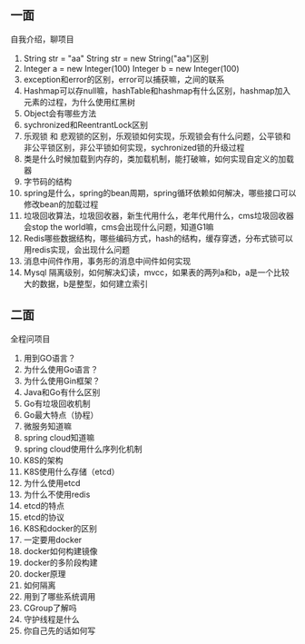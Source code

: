 ## 一面

自我介绍，聊项目

1. String str = "aa"
   String str = new String("aa")区别
2. Integer a = new Integer(100)
   Integer b = new Integer(100)
3. exception和error的区别，error可以捕获嘛，之间的联系
4. Hashmap可以存null嘛，hashTable和hashmap有什么区别，hashmap加入元素的过程，为什么使用红黑树
5. Object会有哪些方法
6. sychronized和ReentrantLock区别
7. 乐观锁 和 悲观锁的区别，乐观锁如何实现，乐观锁会有什么问题，公平锁和非公平锁区别，非公平锁如何实现，sychronized锁的升级过程
8. 类是什么时候加载到内存的，类加载机制，能打破嘛，如何实现自定义的加载器
9. 字节码的结构
10. spring是什么，spring的bean周期，spring循环依赖如何解决，哪些接口可以修改bean的加载过程
11. 垃圾回收算法，垃圾回收器，新生代用什么，老年代用什么，cms垃圾回收器会stop the world嘛，cms会出现什么问题，知道G1嘛
12. Redis哪些数据结构，哪些编码方式，hash的结构，缓存穿透，分布式锁可以用redis实现，会出现什么问题
13. 消息中间件作用，事务形的消息中间件如何实现
14. Mysql 隔离级别，如何解决幻读，mvcc，如果表的两列a和b，a是一个比较大的数据，b是整型，如何建立索引

## 二面
全程问项目

1. 用到GO语言？
2. 为什么使用Go语言？
3. 为什么使用Gin框架？
4. Java和Go有什么区别
5. Go有垃圾回收机制
6. Go最大特点（协程）
7. 微服务知道嘛
8. spring cloud知道嘛
9. spring cloud使用什么序列化机制
10. K8S的架构
11. K8S使用什么存储（etcd）
12. 为什么使用etcd
13. 为什么不使用redis
14. etcd的特点
15. etcd的协议
16. K8S和docker的区别
17. 一定要用docker
18. docker如何构建镜像
19. docker的多阶段构建
20. docker原理
21. 如何隔离
22. 用到了哪些系统调用
23. CGroup了解吗
24. 守护线程是什么
25. 你自己先的话如何写